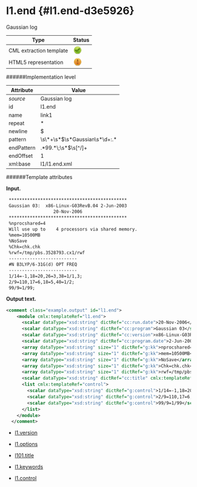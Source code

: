 # l1.end {#l1.end-d3e5926}

Gaussian log

| Type                                                                                                                                                                                                  | Status                                                                                                                                                                                                |
|----|----|
| CML extraction template                                                                                                                                                                               | ![](/imgs/Total.png)                                                                                                                                                                                  |
| HTML5 representation                                                                                                                                                                                  | ![](/imgs/Partial.png)                                                                                                                                                                                |

######Implementation level

| Attribute                                                                                                                                                                                             | Value                                                                                                                                                                                                 |
|----|----|
| *source*                                                                                                                                                                                              | Gaussian log                                                                                                                                                                                          |
| id                                                                                                                                                                                                    | l1.end                                                                                                                                                                                                |
| name                                                                                                                                                                                                  | link1                                                                                                                                                                                                 |
| repeat                                                                                                                                                                                                | \*                                                                                                                                                                                                    |
| newline                                                                                                                                                                                               | \$                                                                                                                                                                                                    |
| pattern                                                                                                                                                                                               | \\s\\\*+\\s\*\$\\s\*Gaussian\\s\*\\d+:.\*                                                                                                                                                             |
| endPattern                                                                                                                                                                                            | .\*99.\*\\;\\s\*\$\\s\[\^/\]+                                                                                                                                                                         |
| endOffset                                                                                                                                                                                             | 1                                                                                                                                                                                                     |
| xml:base                                                                                                                                                                                              | l1/l1.end.xml                                                                                                                                                                                         |

######Template attributes

**Input.**

     *********************************************
     Gaussian 03:  x86-Linux-G03RevB.04 2-Jun-2003
                      20-Nov-2006 
     *********************************************
     %nprocshared=4
     Will use up to    4 processors via shared memory.
     %mem=10500MB
     %NoSave
     %Chk=chk.chk
     %rwf=/tmp/pbs.3528793.cx1/rwf
     --------------------------
     #N B3LYP/6-31G(d) OPT FREQ
     --------------------------
     1/14=-1,18=20,26=3,38=1/1,3;
     2/9=110,17=6,18=5,40=1/2;
     99/9=1/99;
      

**Output text.**

```xml
<comment class="example.output" id="l1.end">
    <module cmlx:templateRef="l1.end">
      <scalar dataType="xsd:string" dictRef="cc:run.date">20-Nov-2006</scalar>
      <scalar dataType="xsd:string" dictRef="cc:program">Gaussian 03</scalar>
      <scalar dataType="xsd:string" dictRef="cc:version">x86-Linux-G03RevB.04</scalar>
      <scalar dataType="xsd:string" dictRef="cc:program.date">2-Jun-2003</scalar>
      <array dataType="xsd:string" size="1" dictRef="g:kk">nprocshared=4</array>
      <array dataType="xsd:string" size="1" dictRef="g:kk">mem=10500MB</array>
      <array dataType="xsd:string" size="1" dictRef="g:kk">NoSave</array>
      <array dataType="xsd:string" size="1" dictRef="g:kk">Chk=chk.chk</array>
      <array dataType="xsd:string" size="1" dictRef="g:kk">rwf=/tmp/pbs.3528793.cx1/rwf</array>
      <scalar dataType="xsd:string" dictRef="cc:title" cmlx:templateRef="title">#N B3LYP/6-31G(d) OPT FREQ</scalar>
      <list cmlx:templateRef="control">
        <scalar dataType="xsd:string" dictRef="g:control">1/14=-1,18=20,26=3,38=1/1,3</scalar>
        <scalar dataType="xsd:string" dictRef="g:control">2/9=110,17=6,18=5,40=1/2</scalar>
        <scalar dataType="xsd:string" dictRef="g:control">99/9=1/99</scalar>
      </list>
    </module>
  </comment>
```

-   [l1.version](/out/md/cml/gaussian_log/l1.version-d3e5933.md)

<!-- -->

-   [l1.options](/out/md/cml/gaussian_log/l1.options-d3e5979.md)

<!-- -->

-   [l101.title](/out/md/cml/gaussian_log/l101.title-d3e6021.md)

<!-- -->

-   [l1.keywords](/out/md/cml/gaussian_log/l1.keywords-d3e6052.md)

<!-- -->

-   [l1.control](/out/md/cml/gaussian_log/l1.control-d3e6099.md)


